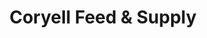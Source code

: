 ---
title: "Coryell Feed & Supply"
url: /gatesville/coryell-feed-und-supply/
shop: Landwirtschaftlich
---